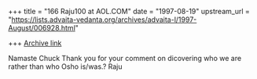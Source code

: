 +++
title = "166 Raju100 at AOL.COM"
date = "1997-08-19"
upstream_url = "https://lists.advaita-vedanta.org/archives/advaita-l/1997-August/006928.html"

+++
[Archive link](https://lists.advaita-vedanta.org/archives/advaita-l/1997-August/006928.html)

Namaste Chuck
Thank you for your comment on dicovering who we are rather than who Osho
is/was.? Raju

